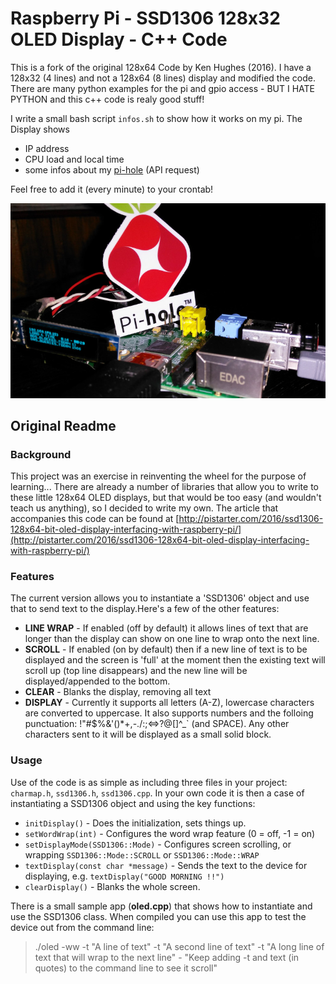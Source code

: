 # Raspberry Pi - SSD1306 128x32 OLED Display - C++ Code

This is a fork of the original 128x64 Code by Ken Hughes (2016). I have a 128x32 (4 lines) and not a
128x64 (8 lines) display and modified the code. There are many python examples for the pi and gpio access - BUT I HATE PYTHON and this c++ code is realy good stuff!

I write a small bash script `infos.sh` to show how it works on my pi. The Display shows

- IP address
- CPU load and local time
- some infos about my [pi-hole](https://pi-hole.net/) (API request)

Feel free to add it (every minute) to your crontab!

![example with pi-hole](img/pihole-example.jpg)

## Original Readme

### Background

This project was an exercise in reinventing the wheel for the purpose of learning...
There are already a number of libraries that allow you to write to these little 128x64 OLED displays, but that would be too easy (and wouldn't teach us anything), so I decided to write my own.
The article that accompanies this code can be found at [http://pistarter.com/2016/ssd1306-128x64-bit-oled-display-interfacing-with-raspberry-pi/](http://pistarter.com/2016/ssd1306-128x64-bit-oled-display-interfacing-with-raspberry-pi/)

### Features

The current version allows you to instantiate a 'SSD1306' object and use that to send text to the display.Here's a few of the other features:

- **LINE WRAP** - If enabled (off by default) it allows lines of text that are longer than the display can show on one line to wrap onto the next line.
- **SCROLL** - If enabled (on by default) then if a new line of text is to be displayed and the screen is 'full' at the moment then the existing text will scroll up (top line disappears) and the new line will be displayed/appended to the bottom.
- **CLEAR** - Blanks the display, removing all text
- **DISPLAY** - Currently it supports all letters (A-Z), lowercase characters are converted to uppercase. It also supports numbers and the folloing punctuation: !"#$%&'()*+,-./:;<=>?@[\]^_` (and SPACE). Any other characters sent to it will be displayed as a small solid block.
 
### Usage

Use of the code is as simple as including three files in your project: `charmap.h`, `ssd1306.h`, `ssd1306.cpp`. In your own code it is then a case of instantiating a SSD1306 object and using the key functions:

- `initDisplay()` - Does the initialization, sets things up. 
- `setWordWrap(int)` - Configures the word wrap feature (0 = off, -1 = on)
- `setDisplayMode(SSD1306::Mode)` - Configures screen scrolling, or wrapping `SSD1306::Mode::SCROLL` or `SSD1306::Mode::WRAP`
- `textDisplay(const char *message)` - Sends the text to the device for displaying, e.g. `textDisplay("GOOD MORNING !!")`
- `clearDisplay()` - Blanks the whole screen.
 
There is a small sample app (**oled.cpp**) that shows how to instantiate and use the SSD1306 class. When compiled you can use this app to test the device out from the command line:

>   ./oled -ww -t "A line of text" -t "A second line of text" -t "A long line of text that will wrap to the next line" - "Keep adding -t and text (in quotes) to the command line to see it scroll"
